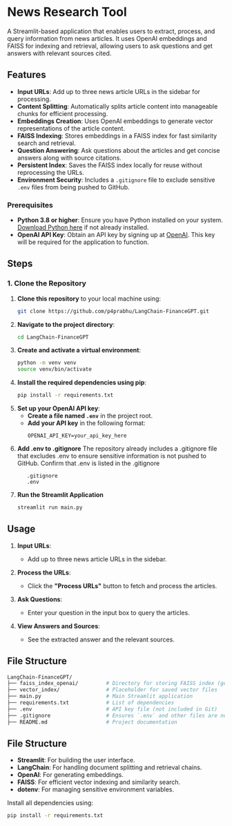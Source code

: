 # News Research Tool
A Streamlit-based application that enables users to extract, process, and query information from news articles. It uses OpenAI embeddings and FAISS for indexing and retrieval, allowing users to ask questions and get answers with relevant sources cited.

## Features

- **Input URLs**: Add up to three news article URLs in the sidebar for processing.
- **Content Splitting**: Automatically splits article content into manageable chunks for efficient processing.
- **Embeddings Creation**: Uses OpenAI embeddings to generate vector representations of the article content.
- **FAISS Indexing**: Stores embeddings in a FAISS index for fast similarity search and retrieval.
- **Question Answering**: Ask questions about the articles and get concise answers along with source citations.
- **Persistent Index**: Saves the FAISS index locally for reuse without reprocessing the URLs.
- **Environment Security**: Includes a `.gitignore` file to exclude sensitive `.env` files from being pushed to GitHub.

### Prerequisites

- **Python 3.8 or higher**: Ensure you have Python installed on your system. [Download Python here](https://www.python.org/downloads/) if not already installed.
- **OpenAI API Key**: Obtain an API key by signing up at [OpenAI](https://openai.com/). This key will be required for the application to function.

## Steps
### 1. Clone the Repository
1. **Clone this repository** to your local machine using:
   ```bash
   git clone https://github.com/p4prabhu/LangChain-FinanceGPT.git
2. **Navigate to the project directory**:
   ```bash
   cd LangChain-FinanceGPT
3. **Create and activate a virtual environment**:
   ```bash
   python -m venv venv
   source venv/bin/activate
4. **Install the required dependencies using pip**:
   ```bash
   pip install -r requirements.txt
5. **Set up your OpenAI API key**:
   - **Create a file named `.env`** in the project root.
   - **Add your API key** in the following format:
     ```plaintext
     OPENAI_API_KEY=your_api_key_here
     ```
6. **Add .env to .gitignore**
   The repository already includes a .gitignore file that excludes .env to ensure sensitive information is not pushed to GitHub. Confirm that .env is listed in the .gitignore      
    ```plaintext
       .gitignore
       .env
     ```
7. **Run the Streamlit Application**
   ```bash
   streamlit run main.py

## Usage

1. **Input URLs**:
   - Add up to three news article URLs in the sidebar.

2. **Process the URLs**:
   - Click the **"Process URLs"** button to fetch and process the articles.

3. **Ask Questions**:
   - Enter your question in the input box to query the articles.

4. **View Answers and Sources**:
   - See the extracted answer and the relevant sources.



## File Structure

```bash
LangChain-FinanceGPT/
├── faiss_index_openai/         # Directory for storing FAISS index (generated during runtime)
├── vector_index/               # Placeholder for saved vector files
├── main.py                     # Main Streamlit application
├── requirements.txt            # List of dependencies
├── .env                        # API key file (not included in Git)
├── .gitignore                  # Ensures `.env` and other files are not pushed
├── README.md                   # Project documentation
```


## File Structure

- **Streamlit**: For building the user interface.
- **LangChain**: For handling document splitting and retrieval chains.
- **OpenAI**: For generating embeddings.
- **FAISS**: For efficient vector indexing and similarity search.
- **dotenv**: For managing sensitive environment variables.

Install all dependencies using:
```bash
pip install -r requirements.txt
   
   
   




  

